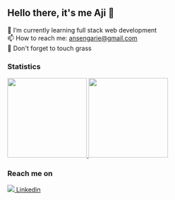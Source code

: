 ## Hello there, it's me Aji 👋

🌱 I’m currently learning full stack web development  
📫 How to reach me: ansengarie@gmail.com  
🤞 Don't forget to touch grass

  
### Statistics

  <p align="left">
<a href="https://github.com/gilangadhan">
  <img height="180em" src="https://github-readme-stats-eight-theta.vercel.app/api?username=ansengarie&show_icons=true&theme=algolia&include_all_commits=true&count_private=true"/>
  <img height="180em" src="https://github-readme-stats-eight-theta.vercel.app/api/top-langs/?username=ansengarie&layout=compact&langs_count=8&theme=algolia"/>
</a>
</p>
   
### Reach me on
  <a href= "https://www.linkedin.com/in/ansengarie/"><img src="https://img.icons8.com/dusk/48/000000/linkedin.png"/> Linkedin</a>  
<!--
  <a href= "https://ansengarie.github.io/"><img src="https://img.icons8.com/dusk/48/000000/web.png"/> ansengarie.github.io</a>  
  <a href= "mailto:ansengarie@gmail.com"><img src="https://img.icons8.com/dusk/48/000000/email.png"/> ansengarie@gmail.com</a>  
  <a href= "https://www.instagram.com/ajins_/"><img src="https://img.icons8.com/dusk/48/000000/instagram.png"/> Instagram</a>
-->

<!--
**ansengarie/ansengarie** is a ✨ _special_ ✨ repository because its `README.md` (this file) appears on your GitHub profile.

Here are some ideas to get you started:

- 🔭 I’m currently working on ...
- 🌱 I’m currently learning ...
- 👯 I’m looking to collaborate on ...
- 🤔 I’m looking for help with ...
- 💬 Ask me about ...
- 📫 How to reach me: ...
- 😄 Pronouns: ...
- ⚡ Fun fact: ...
-->
